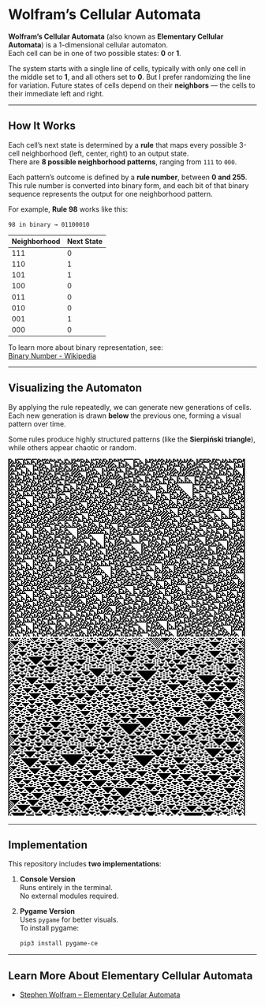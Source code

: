 # Wolfram’s Cellular Automata

**Wolfram’s Cellular Automata** (also known as **Elementary Cellular Automata**) is a 1-dimensional cellular automaton.  
Each cell can be in one of two possible states: **0** or **1**.

The system starts with a single line of cells, typically with only one cell in the middle set to **1**, and all others set to **0**.
But I prefer randomizing the line for variation.
Future states of cells depend on their **neighbors** — the cells to their immediate left and right.

---

## How It Works

Each cell’s next state is determined by a **rule** that maps every possible 3-cell neighborhood (left, center, right) to an output state.  
There are **8 possible neighborhood patterns**, ranging from `111` to `000`.

Each pattern’s outcome is defined by a **rule number**, between **0 and 255**.  
This rule number is converted into binary form, and each bit of that binary sequence represents the output for one neighborhood pattern.

For example, **Rule 98** works like this:

```
98 in binary → 01100010
```

| Neighborhood | Next State |
|---------------|------------|
| 111 | 0 |
| 110 | 1 |
| 101 | 1 |
| 100 | 0 |
| 011 | 0 |
| 010 | 0 |
| 001 | 1 |
| 000 | 0 |

To learn more about binary representation, see:  
[Binary Number - Wikipedia](https://en.wikipedia.org/wiki/Binary_number)

---

## Visualizing the Automaton

By applying the rule repeatedly, we can generate new generations of cells.  
Each new generation is drawn **below** the previous one, forming a visual pattern over time.

Some rules produce highly structured patterns (like the **Sierpiński triangle**), while others appear chaotic or random.

![116](Images/116.png) ![23](Images/23.png)

---

## Implementation

This repository includes **two implementations**:

1. **Console Version**  
   Runs entirely in the terminal.  
   No external modules required.

2. **Pygame Version**  
   Uses `pygame` for better visuals.  
   To install pygame:

   ```bash
   pip3 install pygame-ce
   ```

---

## Learn More About Elementary Cellular Automata
- [Stephen Wolfram – Elementary Cellular Automata](https://en.wikipedia.org/wiki/Elementary_cellular_automaton)
